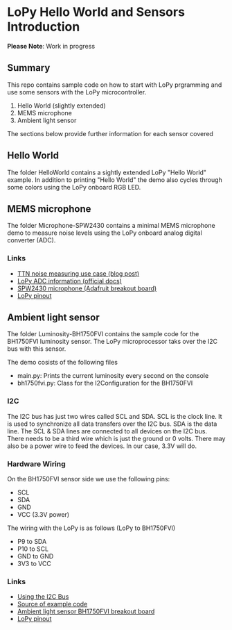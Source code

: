 # LoPy Hello World and Sensors Introduction

**Please Note**: Work in progress

## Summary

This repo contains sample code on how to start with LoPy prgramming and use some sensors with the LoPy microcontroller.

1. Hello World (slightly extended)
2. MEMS microphone
3. Ambient light sensor

The sections below provide further information for each sensor covered

## Hello World

The folder HelloWorld contains a sightly extended LoPy "Hello World" example. 
In addition to printing "Hello World" the demo also cycles through some colors using the LoPy onboard RGB LED.

## MEMS microphone

The folder Microphone-SPW2430 contains a minimal MEMS microphone demo to measure noise levels using the LoPy onboard 
analog digital converter (ADC). 

### Links
* [TTN noise measuring use case (blog post)](https://dzone.com/articles/the-things-network-and-eclipse-scout)
* [LoPy ADC information (official docs)](https://docs.pycom.io/pycom_esp32/library/machine.ADC.html)
* [SPW2430 microphone (Adafruit breakout board)](https://www.adafruit.com/product/2716)
* [LoPy pinout](https://www.pycom.io/wp-content/uploads/2016/11/lopy_pinout.pdf)

## Ambient light sensor

The folder Luminosity-BH1750FVI contains the sample code for the BH1750FVI luminosity sensor.
The LoPy microprocessor taks over the I2C bus with this sensor.

The demo cosists of the following files
* main.py: Prints the current luminosity every second on the console
* bh1750fvi.py: Class for the I2Configuration for the BH1750FVI

### I2C

The I2C bus has just two wires called SCL and SDA. 
SCL is the clock line. It is used to synchronize all data transfers over the I2C bus. 
SDA is the data line. The SCL & SDA lines are connected to all devices on the I2C bus. 
There needs to be a third wire which is just the ground or 0 volts. 
There may also be a power wire to feed the devices. In our case, 3.3V will do.

### Hardware Wiring

On the BH1750FVI sensor side we use the following pins:

* SCL
* SDA 
* GND
* VCC (3.3V power)

The wiring with the LoPy is as follows (LoPy to BH1750FVI)

* P9 to SDA
* P10 to SCL
* GND to GND
* 3V3 to VCC

### Links
* [Using the I2C Bus](http://www.robot-electronics.co.uk/i2c-tutorial)
* [Source of example code](https://docs.pycom.io/pycom_esp32/pycom_esp32/tutorial/includes/i2c.html)
* [Ambient light sensor BH1750FVI breakout board](http://www.play-zone.ch/en/digitaler-ambient-light-sensor-mit-bh1750fvi.html?___from_store=de)
* [LoPy pinout](https://www.pycom.io/wp-content/uploads/2016/11/lopy_pinout.pdf)

